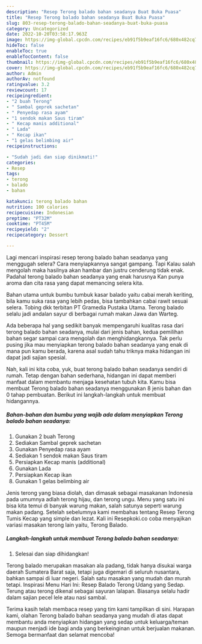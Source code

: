 ```yaml
---
description: "Resep Terong balado bahan seadanya Buat Buka Puasa"
title: "Resep Terong balado bahan seadanya Buat Buka Puasa"
slug: 803-resep-terong-balado-bahan-seadanya-buat-buka-puasa
category: Uncategorized
date: 2022-10-20T03:58:17.963Z
image: https://img-global.cpcdn.com/recipes/eb91f5b9eaf16fc6/680x482cq70/terong-balado-bahan-seadanya-foto-resep-utama.jpg
hideToc: false
enableToc: true
enableTocContent: false
thumbnail: https://img-global.cpcdn.com/recipes/eb91f5b9eaf16fc6/680x482cq70/terong-balado-bahan-seadanya-foto-resep-utama.jpg
cover: https://img-global.cpcdn.com/recipes/eb91f5b9eaf16fc6/680x482cq70/terong-balado-bahan-seadanya-foto-resep-utama.jpg
author: Admin
authorAv: notfound
ratingvalue: 3.2
reviewcount: 17
recipeingredient:
- "2 buah Terong"
- " Sambal geprek sachetan"
- " Penyedap rasa ayam"
- "1 sendok makan Saus tiram"
- " Kecap manis additional"
- " Lada"
- " Kecap ikan"
- "1 gelas belimbing air"
recipeinstructions:

- "Sudah jadi dan siap dinikmati!"
categories:
- Resep
tags:
- terong
- balado
- bahan

katakunci: terong balado bahan 
nutrition: 100 calories
recipecuisine: Indonesian
preptime: "PT32M"
cooktime: "PT45M"
recipeyield: "2"
recipecategory: Dessert

---
```



Lagi mencari inspirasi resep terong balado bahan seadanya yang menggugah selera? Cara menyiapkannya sangat gampang. Tapi Kalau salah mengolah maka hasilnya akan hambar dan justru cenderung tidak enak. Padahal terong balado bahan seadanya yang enak harusnya Kan punya aroma dan cita rasa yang dapat memancing selera kita.


Bahan utama untuk bumbu tumbuk kasar balado yaitu cabai merah keriting, bila kamu suka rasa yang lebih pedas, bisa tambahkan cabai rawit sesuai selera. Tobing dkk terbitan PT Gramedia Pustaka Utama. Terong balado selalu jadi andalan sayur di berbagai rumah makan Jawa dan Warteg.

Ada beberapa hal yang sedikit banyak mempengaruhi kualitas rasa dari terong balado bahan seadanya, mulai dari jenis bahan, kedua pemilihan bahan segar sampai cara mengolah dan menghidangkannya. Tak perlu pusing jika mau menyiapkan terong balado bahan seadanya yang enak di mana pun kamu berada, karena asal sudah tahu triknya maka hidangan ini dapat jadi sajian spesial.


Nah, kali ini kita coba, yuk, buat terong balado bahan seadanya sendiri di rumah. Tetap dengan bahan sederhana, hidangan ini dapat memberi manfaat dalam membantu menjaga kesehatan tubuh kita. Kamu bisa membuat Terong balado bahan seadanya menggunakan 8 jenis bahan dan 0 tahap pembuatan. Berikut ini langkah-langkah untuk membuat hidangannya.

<!--inarticleads1-->

##### Bahan-bahan dan bumbu yang wajib ada dalam menyiapkan Terong balado bahan seadanya:

1. Gunakan 2 buah Terong
1. Sediakan  Sambal geprek sachetan
1. Gunakan  Penyedap rasa ayam
1. Sediakan 1 sendok makan Saus tiram
1. Persiapkan  Kecap manis (additional)
1. Gunakan  Lada
1. Persiapkan  Kecap ikan
1. Gunakan 1 gelas belimbing air


Jenis terong yang biasa diolah, dan dimasak sebagai masakanan Indonesia pada umumnya adlah terong hijau, dan terong ungu. Menu yang satu ini bisa kita temui di banyak warung makan, salah satunya seperti warung makan padang. Setelah sebelumnya kami membahas tentang Resep Terong Tumis Kecap yang simple dan lezat. Kali ini Resepkoki.co coba menyajikan variasi masakan terong lain yaitu, Terong Balado. 

<!--inarticleads2-->

##### Langkah-langkah untuk membuat Terong balado bahan seadanya:


1. Selesai dan siap dihidangkan!

Terong balado merupakan masakan ala padang, tidak hanya disukai warga daerah Sumatera Barat saja, tetapi juga digemari di seluruh nusantara, bahkan sampai di luar negeri. Salah satu masakan yang mudah dan murah tetapi. Inspirasi Menu Hari Ini: Resep Balado Terong Udang yang Sedap. Terung atau terong dikenal sebagai sayuran lalapan. Biasanya selalu hadir dalam sajian pecel lele atau nasi sambal. 

Terima kasih telah membaca resep yang tim kami tampilkan di sini. Harapan kami, olahan Terong balado bahan seadanya yang mudah di atas dapat membantu anda menyiapkan hidangan yang sedap untuk keluarga/teman maupun menjadi ide bagi anda yang berkeinginan untuk berjualan makanan. Semoga bermanfaat dan selamat mencoba!
